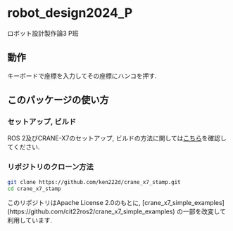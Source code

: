 # robot_design2024_P
ロボット設計製作論3 P班

## 動作
キーボードで座標を入力してその座標にハンコを押す. 

## このパッケージの使い方

### セットアップ, ビルド

ROS 2及びCRANE-X7のセットアップ, ビルドの方法に関しては[こちら](https://github.com/cit22ros2/crane_x7_simple_examples)を確認してください.

### リポジトリのクローン方法

```bash
git clone https://github.com/ken222d/crane_x7_stamp.git
cd crane_x7_stamp
```

<!-- ### 実行方法 --!>

<!-- ここにros2 launch から始まるコマンドを列挙 -->

<!--
- mock_press_the_stamp_tf.launch
- open_close_hand.launch
--!>

<!-- それぞれ実機で行う場合とGazeboで行う場合のコマンドを書く--!>

<!-- ### ライセンス --!>

<!-- どのファイルをどのくらい変更したか書く --!>

このリポジトリはApache License 2.0のもとに, [crane_x7_simple_examples](https://github.com/cit22ros2/crane_x7_simple_examples) の一部を改変して利用しています.
